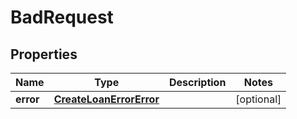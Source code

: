 

# BadRequest


## Properties

Name | Type | Description | Notes
------------ | ------------- | ------------- | -------------
**error** | [**CreateLoanErrorError**](CreateLoanErrorError.md) |  |  [optional]



